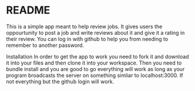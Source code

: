 # README

This is a simple app meant to help review jobs. It gives users the oppourtunity to post a job and write reviews about it and give it a rating in their review. You can log in with github to help you from needing to remember to another password.

Installation
In order to get the app to work you need to fork it and download it into your files and then clone it into your workspace. 
Then you need to bundle install and you are good to go everything will work as long as your program broadcasts the server on something simliar to localhost:3000. If not everything but the github login will work.

